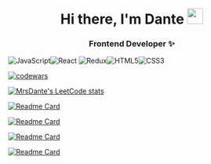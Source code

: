 <h1 align="center">Hi there, I'm Dante</a> 
<img src="https://github.com/blackcater/blackcater/raw/main/images/Hi.gif" height="32"/></h1>
<h3 align="center">Frontend Developer ✨</h3>

![JavaScript](https://img.shields.io/badge/javascript-%23323330.svg?style=for-the-badge&logo=javascript&logoColor=%23F7DF1E)![React](https://img.shields.io/badge/react-%2320232a.svg?style=for-the-badge&logo=react&logoColor=%2361DAFB) ![Redux](https://img.shields.io/badge/redux-%23593d88.svg?style=for-the-badge&logo=redux&logoColor=white)![HTML5](https://img.shields.io/badge/html5-%23E34F26.svg?style=for-the-badge&logo=html5&logoColor=white)![CSS3](https://img.shields.io/badge/css3-%231572B6.svg?style=for-the-badge&logo=css3&logoColor=white)


[![codewars](https://www.codewars.com/users/MrsDante/badges/large)](https://www.codewars.com/users/MrsDante)


[![MrsDante's LeetCode stats](https://leetcode-stats-six.vercel.app/api?username=MrsDante&theme=dark)](https://github.com/MrsDante/leetcode-stats)

[![Readme Card](https://github-readme-stats.vercel.app/api/pin/?username=MrsDante&repo=quizAppReact)](https://github.com/MrsDante/quizAppReact)

[![Readme Card](https://github-readme-stats.vercel.app/api/pin/?username=MrsDante&repo=recipeAppReact)](https://github.com/MrsDante/recipeAppReact)

[![Readme Card](https://github-readme-stats.vercel.app/api/pin/?username=MrsDante&repo=reactNotesApp)](https://github.com/MrsDante/reactNotesApp)

[![Readme Card](https://github-readme-stats.vercel.app/api/pin/?username=MrsDante&repo=reactQuoteGenerator)](https://github.com/MrsDante/reactQuoteGenerator)

<!--
**MrsDante/mrsdante** is a ✨ _special_ ✨ repository because its `README.md` (this file) appears on your GitHub profile.

Here are some ideas to get you started:

- 🔭 I’m currently working on ...
- 🌱 I’m currently learning ...
- 👯 I’m looking to collaborate on ...
- 🤔 I’m looking for help with ...
- 💬 Ask me about ...
- 📫 How to reach me: ...
- 😄 Pronouns: ...
- ⚡ Fun fact: ...
-->
